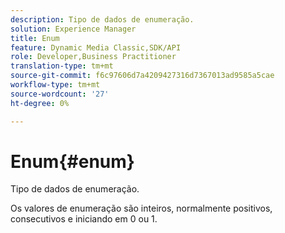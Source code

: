 ```yaml
---
description: Tipo de dados de enumeração.
solution: Experience Manager
title: Enum
feature: Dynamic Media Classic,SDK/API
role: Developer,Business Practitioner
translation-type: tm+mt
source-git-commit: f6c97606d7a4209427316d7367013ad9585a5cae
workflow-type: tm+mt
source-wordcount: '27'
ht-degree: 0%

---
```



# Enum{#enum}

Tipo de dados de enumeração.

Os valores de enumeração são inteiros, normalmente positivos, consecutivos e iniciando em 0 ou 1.
